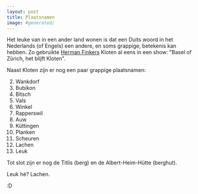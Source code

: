 ```yaml
---
layout: post
title: Plaatsnamen
image: #generated/
---
```


Het leuke van in een ander land wonen is dat een Duits woord in het Nederlands (of Engels) een andere, en soms grappige, betekenis kan hebben. Zo gebruikte [Herman Finkers](https://www.youtube.com/watch?v=jWMIU2DRrK0) Kloten al eens in een show: "Basel of Zürich, het blijft Kloten".

Naast Kloten zijn er nog een paar grappige plaatsnamen:

2. Wankdorf
1. Bubikon
1. Bitsch
1. Vals
3. Winkel
4. Rapperswil
5. Auw
6. Küttingen
7. Planken
12. Scheuren
13. Lachen
14. Leuk

Tot slot zijn er nog de Titlis (berg) en de Albert-Heim-Hütte (berghut). 

Leuk hé? Lachen. 

:D
